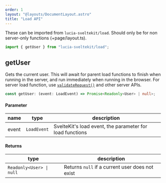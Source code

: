 ```yaml
---
order: 1
layout: "@layouts/DocumentLayout.astro"
title: "Load API"
---
```


These can be imported from `lucia-sveltekit/load`. Should only be for non server-only functions (+page/layout.ts).

```ts
import { getUser } from "lucia-sveltekit/load";
```

## getUser

Gets the current user. This will await for parent load functions to finish when running in the server, and run immediately when running in the browser. For server load function, use [`validateRequest()`](/reference/api/server-api#validaterequest) and other server APIs.

```ts
const getUser: (event: LoadEvent) => Promise<Readonly<User> | null>;
```

#### Parameter

| name  | type        | description                                              |
| ----- | ----------- | -------------------------------------------------------- |
| event | `LoadEvent` | SvelteKit's load event, the parameter for load functions |

#### Returns

| type                     | description                                     |
| ------------------------ | ----------------------------------------------- |
| `Readonly<User> \| null` | Returns `null` if a current user does not exist |
